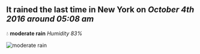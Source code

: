 ## It rained the last time in New York on *October 4th 2016 around 05:08 am*
💧  **moderate rain** *Humidity 83%*

![moderate rain](http://openweathermap.org/img/w/10n.png)
